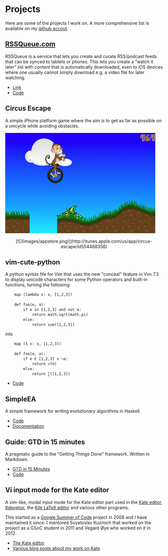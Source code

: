 # Projects

Here are some of the projects I work on. A more comprehensive list is available
on my [github accout](https://github.com/ehamberg/).

## [RSSQueue.com](http://rssqueue.com)

RSSQueue is a service that lets you create and curate RSS/podcast feeds that can
be synced to tablets or phones. This lets you create a “watch it later” list
with content that is automatically downloaded, even to iOS devices where one
usually cannot simply download e.g. a video file for later watching.

- [Link](http://rssqueue.com)
- [Code](https://github.com/ehamberg/rssqueue)

## Circus Escape

A simple iPhone platform game where the aim is to get as far as possible on a
unicycle while avoiding obstacles.

![Circus Escape screenshot](images/circusescape.png)

<div style="text-align: center; margin-top: 1em;">
[![](images/appstore.png)](http://itunes.apple.com/us/app/circus-escape/id554468356)
</div>

## vim-cute-python

A python syntax file for Vim that uses the new "conceal" feature in Vim 7.3 to
display unicode characters for some Python operators and built-in functions,
turning the following:

~~~{.python}
    map (lambda x: x, [1,2,3])

    def foo(e, a):
        if e in [1,2,3] and not a:
            return math.sqrt(math.pi)
        else:
            return sum([1,2,3])
~~~

into

~~~{.python}
    map (λ x: x, [1,2,3])

    def foo(e, a):
        if e ∈ [1,2,3] ∧ ¬a:
            return √(π)
        else:
            return ∑([1,2,3])
~~~

- [Code](https://github.com/ehamberg/vim-cute-python)

## SimpleEA

A simple framework for writing evolutionary algorithms in Haskell.

- [Code](https://github.com/ehamberg/simpleea)
- [Documentation](http://hackage.haskell.org/package/SimpleEA)

## Guide: GTD in 15 minutes

A pragmatic guide to the "Getting Things Done" framework. Written in Markdown.

- [GTD in 15 Minutes](http://hamberg.no/gtd)
- [Code](https://github.com/ehamberg/gtdguide)

## Vi input mode for the Kate editor

A vim-like, modal input mode for the Kate editor part used in the [Kate
editor](http://kate-editor.org/), [Kdevelop](http://kdevelop.org), the [Kile
LaTeX editor](http://kile.sourceforge.net/) and various other programs.

This started as a [Google Summer of Code](http://code.google.com/soc/) project
in 2008 and I have maintained it since. I mentored Svyatoslav Kuzmich that
worked on the project as a GSoC student in 2011 and Vegard Øye who worked on it
in 2012.

- [The Kate editor](http://kate-editor.org/)
- [Various blog posts about my work on Kate](/tags/kate.html)
